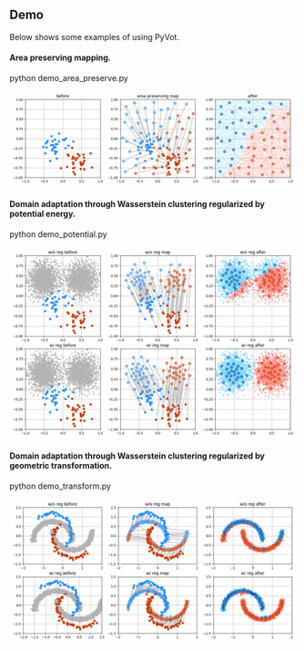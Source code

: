 ## Demo

Below shows some examples of using PyVot. 

#### Area preserving mapping. 

python demo_area_preserve.py

![alt text](pics/ot_area_preserve.png?raw=true)

#### Domain adaptation through Wasserstein clustering regularized by potential energy.

python demo_potential.py

![alt text](pics/rwm_potential.png?raw=true)

#### Domain adaptation through Wasserstein clustering regularized by geometric transformation.

python demo_transform.py

![alt text](pics/rwm_transform.png?raw=true)
